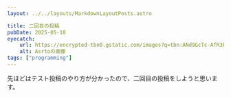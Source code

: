 ```yaml
---
layout: ../../layouts/MarkdownLayoutPosts.astro

title: 二回目の投稿
pubDate: 2025-05-18
eyecatch:
    url: https://encrypted-tbn0.gstatic.com/images?q=tbn:ANd9GcTc-AfR3bQqrlxpDvE5uPvPPxtANZlIEGwx8Q&s
    alt: Asrtoの画像
tags: ["programming"]
---
```


先ほどはテスト投稿のやり方が分かったので、二回目の投稿をしようと思います。